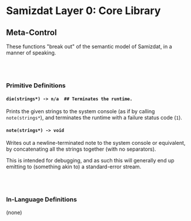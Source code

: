 Samizdat Layer 0: Core Library
==============================

Meta-Control
------------

These functions "break out" of the semantic model of Samizdat, in a manner
of speaking.

<br><br>
### Primitive Definitions

#### `die(strings*) -> n/a  ## Terminates the runtime.`

Prints the given strings to the system console (as if by calling
`note(strings*`), and terminates the runtime with a failure status code (`1`).

#### `note(strings*) -> void`

Writes out a newline-terminated note to the system console or equivalent,
by concatenating all the strings together (with no separators).

This is intended for debugging, and as such this will generally end up
emitting to (something akin to) a standard-error stream.


<br><br>
### In-Language Definitions

(none)

